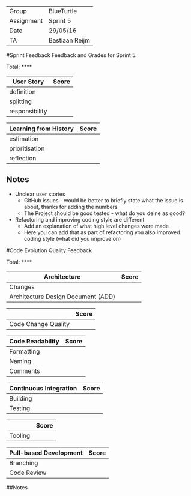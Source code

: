 |      |            |
|------|------------|
|Group | BlueTurtle |
|Assignment|Sprint 5|
|Date|29/05/16|
|TA|Bastiaan Reijm|

#Sprint Feedback
Feedback and Grades for Sprint 5.

Total: ****

| User Story | Score |
|------------|-------|
| definition |      |
| splitting  |      |
| responsibility |  |

| Learning from History | Score |
|-----------------------|-------|
| estimation            |      |
| prioritisation        |      |
| reflection            |      |

## Notes
* Unclear user stories
	* GitHub issues - would be better to briefly state what the issue is about, thanks for adding the numbers
	* The Project should be good tested - what do you deine as good?
* Refactoring and improving coding style are different
	* Add an explanation of what high level changes were made
	* Here you can add that as part of refactoring you also improved coding style (what did you improve on)

#Code Evolution Quality Feedback

Total: ****

| Architecture                       | Score |
|------------------------------------|-------|
| Changes                            |      |
| Architecture Design Document (ADD) |      |

|                     | Score |
|---------------------|-------|
| Code Change Quality |       |

| Code Readability | Score |
|------------------|-------|
| Formatting       |      |
| Naming           |      |
| Comments         |      |

| Continuous Integration | Score |
|------------------------|-------|
| Building               |     |
| Testing                |     |

|         | Score |
|---------|-------|
| Tooling |     |

| Pull-based Development | Score |
|------------------------|-------|
| Branching              |     |
| Code Review            |     |

##Notes
